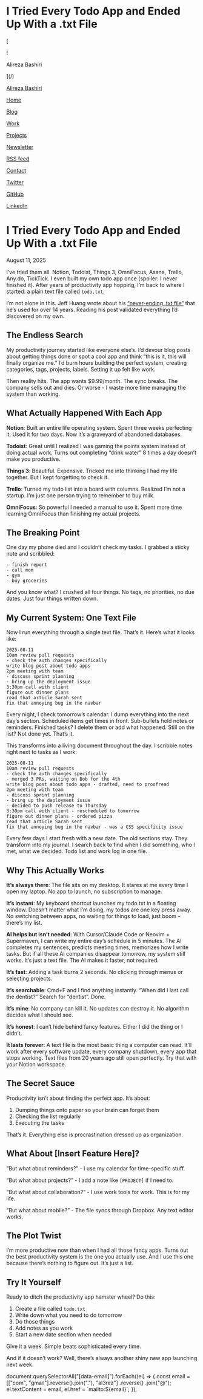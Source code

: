# I Tried Every Todo App and Ended Up With a .txt File

[

!

Alireza Bashiri

](/)

[Alireza Bashiri](/)

[Home](/)

[Blog](/blog)

[Work](/work)

[Projects](/projects)

[Newsletter](https://al3rez.substack.com)

[RSS feed](/rss)

[Contact](/contact)

[Twitter](https://twitter.com/al3rez)

[GitHub](https://github.com/al3rez)

[LinkedIn](https://linkedin.com/in/al3rez)

# I Tried Every Todo App and Ended Up With a .txt File

August 11, 2025

I’ve tried them all. Notion, Todoist, Things 3, OmniFocus, Asana, Trello, Any.do, TickTick. I even built my own todo app once (spoiler: I never finished it). After years of productivity app hopping, I’m back to where I started: a plain text file called `todo.txt`.

I’m not alone in this. Jeff Huang wrote about his [“never-ending .txt file”](https://jeffhuang.com/productivity_text_file/) that he’s used for over 14 years. Reading his post validated everything I’d discovered on my own.

## The Endless Search

My productivity journey started like everyone else’s. I’d devour blog posts about getting things done or spot a cool app and think “this is it, this will finally organize me.” I’d burn hours building the perfect system, creating categories, tags, projects, labels. Setting it up felt like work.

Then reality hits. The app wants $9.99/month. The sync breaks. The company sells out and dies. Or worse - I waste more time managing the system than working.

## What Actually Happened With Each App

**Notion**: Built an entire life operating system. Spent three weeks perfecting it. Used it for two days. Now it’s a graveyard of abandoned databases.

**Todoist**: Great until I realized I was gaming the points system instead of doing actual work. Turns out completing “drink water” 8 times a day doesn’t make you productive.

**Things 3**: Beautiful. Expensive. Tricked me into thinking I had my life together. But I kept forgetting to check it.

**Trello**: Turned my todo list into a board with columns. Realized I’m not a startup. I’m just one person trying to remember to buy milk.

**OmniFocus**: So powerful I needed a manual to use it. Spent more time learning OmniFocus than finishing my actual projects.

## The Breaking Point

One day my phone died and I couldn’t check my tasks. I grabbed a sticky note and scribbled:

```
- finish report
- call mom
- gym
- buy groceries
```

And you know what? I crushed all four things. No tags, no priorities, no due dates. Just four things written down.

## My Current System: One Text File

Now I run everything through a single text file. That’s it. Here’s what it looks like:

```
2025-08-11
10am review pull requests
- check the auth changes specifically
write blog post about todo apps
2pm meeting with team
- discuss sprint planning
- bring up the deployment issue
3:30pm call with client
figure out dinner plans
read that article Sarah sent
fix that annoying bug in the navbar
```

Every night, I check tomorrow’s calendar. I dump everything into the next day’s section. Scheduled items get times in front. Sub-bullets hold notes or reminders. Finished tasks? I delete them or add what happened. Still on the list? Not done yet. That’s it.

This transforms into a living document throughout the day. I scribble notes right next to tasks as I work:

```
2025-08-11
10am review pull requests
- check the auth changes specifically
- merged 3 PRs, waiting on Bob for the 4th
write blog post about todo apps - drafted, need to proofread
2pm meeting with team
- discuss sprint planning
- bring up the deployment issue
- decided to push release to Thursday
3:30pm call with client - rescheduled to tomorrow
figure out dinner plans - ordered pizza
read that article Sarah sent
fix that annoying bug in the navbar - was a CSS specificity issue
```

Every few days I start fresh with a new date. The old sections stay. They transform into my journal. I search back to find when I did something, who I met, what we decided. Todo list and work log in one file.

## Why This Actually Works

**It’s always there**: The file sits on my desktop. It stares at me every time I open my laptop. No app to launch, no subscription to manage.

**It’s instant**: My keyboard shortcut launches my todo.txt in a floating window. Doesn’t matter what I’m doing, my todos are one key press away. No switching between apps, no waiting for things to load, just boom - there’s my list.

**AI helps but isn’t needed**: With Cursor/Claude Code or Neovim + Supermaven, I can write my entire day’s schedule in 5 minutes. The AI completes my sentences, predicts meeting times, memorizes how I write tasks. But if all these AI companies disappear tomorrow, my system still works. It’s just a text file. The AI makes it faster, not required.

**It’s fast**: Adding a task burns 2 seconds. No clicking through menus or selecting projects.

**It’s searchable**: Cmd+F and I find anything instantly. “When did I last call the dentist?” Search for “dentist”. Done.

**It’s mine**: No company can kill it. No updates can destroy it. No algorithm decides what I should see.

**It’s honest**: I can’t hide behind fancy features. Either I did the thing or I didn’t.

**It lasts forever**: A text file is the most basic thing a computer can read. It’ll work after every software update, every company shutdown, every app that stops working. Text files from 20 years ago still open perfectly. Try that with your Notion workspace.

## The Secret Sauce

Productivity isn’t about finding the perfect app. It’s about:

1.  Dumping things onto paper so your brain can forget them
2.  Checking the list regularly
3.  Executing the tasks

That’s it. Everything else is procrastination dressed up as organization.

## What About \[Insert Feature Here\]?

“But what about reminders?” - I use my calendar for time-specific stuff.

“But what about projects?” - I add a note like `[PROJECT]` if I need to.

“But what about collaboration?” - I use work tools for work. This is for my life.

“But what about mobile?” - The file syncs through Dropbox. Any text editor works.

## The Plot Twist

I’m more productive now than when I had all those fancy apps. Turns out the best productivity system is the one you actually use. And I use this one because there’s nothing to figure out. It’s just a list.

## Try It Yourself

Ready to ditch the productivity app hamster wheel? Do this:

1.  Create a file called `todo.txt`
2.  Write down what you need to do tomorrow
3.  Do those things
4.  Add notes as you work
5.  Start a new date section when needed

Give it a week. Simple beats sophisticated every time.

And if it doesn’t work? Well, there’s always another shiny new app launching next week.

document.querySelectorAll("\[data-email\]").forEach((el) => { const email = \[\["com", "gmail"\].reverse().join("."), "al3rez"\] .reverse() .join("@"); el.textContent = email; el.href = \`mailto:${email}\`; });